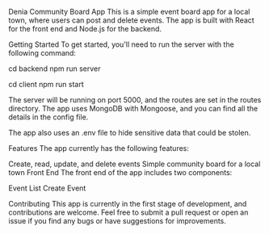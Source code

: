 Denia Community Board App
This is a simple event board app for a local town, where users can post and delete events. The app is built with React for the front end and Node.js for the backend.

Getting Started
To get started, you'll need to run the server with the following command:

cd backend
npm run server

cd client
npm run start

The server will be running on port 5000, and the routes are set in the routes directory. The app uses MongoDB with Mongoose, and you can find all the details in the config file.

The app also uses an .env file to hide sensitive data that could be stolen.

Features
The app currently has the following features:

Create, read, update, and delete events
Simple community board for a local town
Front End
The front end of the app includes two components:

Event List
Create Event

Contributing
This app is currently in the first stage of development, and contributions are welcome. Feel free to submit a pull request or open an issue if you find any bugs or have suggestions for improvements.
